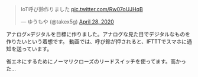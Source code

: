 <blockquote class="twitter-tweet"><p lang="ja" dir="ltr">IoT呼び鈴作りました <a href="https://t.co/Rw07oUJHqB">pic.twitter.com/Rw07oUJHqB</a></p>&mdash; ゆうもや (@takex5g) <a href="https://twitter.com/takex5g/status/1255003990946770945?ref_src=twsrc%5Etfw">April 28, 2020</a></blockquote> <script async src="https://platform.twitter.com/widgets.js" charset="utf-8"></script>

アナログ×デジタルを目標に作りました。アナログな見た目でデジタルなものを作りたいという着想です。
動画では、呼び鈴が押されると、IFTTTでスマホに通知を送っています。

省エネにするためにノーマリクローズのリードスイッチを使ってます。高かった…
